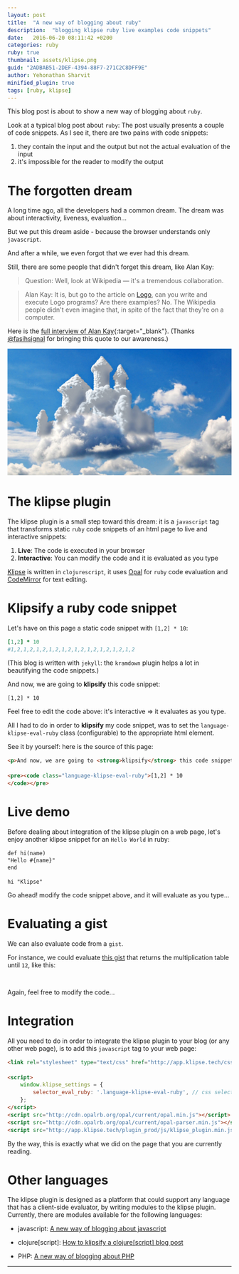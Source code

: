 ```yaml
---
layout: post
title:  "A new way of blogging about ruby"
description:  "blogging klipse ruby live examples code snippets"
date:   2016-06-20 08:11:42 +0200
categories: ruby
ruby: true
thumbnail: assets/klipse.png
guid: "2ADBAB51-2DEF-4394-88F7-271C2C8DFF9E"
author: Yehonathan Sharvit
minified_plugin: true
tags: [ruby, klipse]
---
```


This blog post is about to show a new way of blogging about `ruby`.

Look at a typical blog post about `ruby`: The post usually presents a couple of code snippets. As I see it, there are two pains with code snippets:

1. they contain the input and the output but not the actual evaluation of the input
2. it's impossible for the reader to modify the output

# The forgotten dream

A long time ago, all the developers had a common dream. The dream was about interactivity, liveness, evaluation...

But we put this dream aside - because the browser understands only `javascript`.

And after a while, we even forgot that we ever had this dream.


Still, there are some people that didn't forget this dream, like Alan Kay:

>Question: Well, look at Wikipedia — it's a tremendous collaboration.

>Alan Kay: It is, but go to the article on [Logo](https://en.wikipedia.org/wiki/Logo_(programming_language)), can you write and execute Logo programs? Are there examples? No. The Wikipedia people didn't even imagine that, in spite of the fact that they're on a computer.

Here is the [full interview of Alan Kay](http://www.drdobbs.com/architecture-and-design/interview-with-alan-kay/240003442?pgno=2){:target="_blank"}. (Thanks [@fasihsignal](https://twitter.com/fasihsignal) for bringing this quote to our awareness.)

![dream](/assets/dream.jpg)

# The klipse plugin

The klipse plugin is a small step toward this dream: it is a `javascript` tag that transforms static `ruby` code snippets of an html page to live and interactive snippets:

1. **Live**: The code is executed in your browser
2. **Interactive**: You can modify the code and it is evaluated as you type

[Klipse](https://github.com/viebel/klipse) is written in `clojurescript`, it uses [Opal](http://opalrb.org/) for `ruby` code evaluation and [CodeMirror](http://codemirror.net/) for text editing. 


# Klipsify a ruby code snippet

Let's have on this page a static code snippet with `[1,2] * 10`:

~~~ruby
[1,2] * 10
#1,2,1,2,1,2,1,2,1,2,1,2,1,2,1,2,1,2,1,2
~~~

(This blog is written with `jekyll`: the `kramdown` plugin helps a lot in beautifying the code snippets.)

And now, we are going to **klipsify** this code snippet:

~~~klipse-eval-ruby
[1,2] * 10
~~~

Feel free to edit the code above: it's interactive => it evaluates as you type.

All I had to do in order to **klipsify** my code snippet, was to set the `language-klipse-eval-ruby` class (configurable) to the appropriate html element.

See it by yourself: here is the source of this page:

~~~html
<p>And now, we are going to <strong>klipsify</strong> this code snippet:</p>

<pre><code class="language-klipse-eval-ruby">[1,2] * 10
</code></pre>
~~~


# Live demo

Before dealing about integration of the klipse plugin on a web page, let's enjoy another klipse snippet for an `Hello World` in ruby:

~~~klipse-eval-ruby
def hi(name)
"Hello #{name}"
end

hi "Klipse"
~~~

Go ahead! modify the code snippet above, and it will evaluate as you type...

# Evaluating a gist

We can also evaluate code from a `gist`.


For instance, we could evaluate [this gist](https://gist.github.com/viebel/62d62220da0507860102c8ca6ad6db86) that returns the multiplication table until `12`, like this:

<pre>
<div class="language-klipse-eval-ruby" data-gist-id="viebel/62d62220da0507860102c8ca6ad6db86"></div>
</pre>

Again, feel free to modify the code...

# Integration

All you need to do in order to integrate the klipse plugin to your blog (or any other web page), is to add this `javascript` tag to your web page:

~~~html
<link rel="stylesheet" type="text/css" href="http://app.klipse.tech/css/codemirror.css">

<script>
    window.klipse_settings = {
        selector_eval_ruby: '.language-klipse-eval-ruby', // css selector for the html elements you want to klipsify
    };
</script>
<script src="http://cdn.opalrb.org/opal/current/opal.min.js"></script>
<script src="http://cdn.opalrb.org/opal/current/opal-parser.min.js"></script>
<script src="http://app.klipse.tech/plugin_prod/js/klipse_plugin.min.js"></script>
~~~

By the way, this is exactly what we did on the page that you are currently reading.

# Other languages

The klipse plugin is designed as a platform that could support any language that has a client-side evaluator, by writing modules to the klipse plugin. Currently, there are modules available for the following languages: 

- javascript: [A new way of blogging about javascript](http://blog.klipse.tech/javascript/2016/06/20/blog-javascript.html)

- clojure[script]: [How to klipsify a clojure[script] blog post](http://blog.klipse.tech/clojure/2016/06/07/klipse-plugin-tuto.html)

- PHP: [A new way of blogging about PHP](http://blog.klipse.tech/php/2016/06/26/blog-php.html)

---
[app-url]: http://app.klipse.tech?blog=klipse


